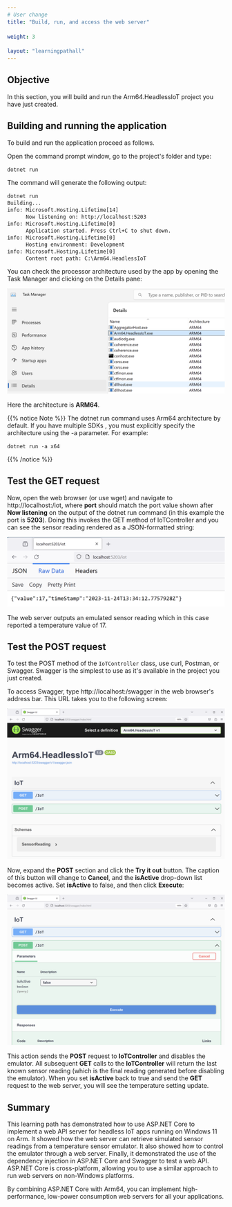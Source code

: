 ```yaml
---
# User change
title: "Build, run, and access the web server"

weight: 3

layout: "learningpathall"
---
```


## Objective
In this section, you will build and run the Arm64.HeadlessIoT project you have just created.

## Building and running the application
To build and run the application proceed as follows. 

Open the command prompt window, go to the project's folder and type:
```console
dotnet run
```

The command will generate the following output:

```output
dotnet run
Building...
info: Microsoft.Hosting.Lifetime[14]
      Now listening on: http://localhost:5203
info: Microsoft.Hosting.Lifetime[0]
      Application started. Press Ctrl+C to shut down.
info: Microsoft.Hosting.Lifetime[0]
      Hosting environment: Development
info: Microsoft.Hosting.Lifetime[0]
      Content root path: C:\Arm64.HeadlessIoT
```

You can check the processor architecture used by the app by opening the Task Manager and clicking on the Details pane:

![fig1](figures/01.png)

Here the architecture is **ARM64**.

{{% notice Note %}} The dotnet run command uses Arm64 architecture by default. If you have multiple SDKs , you must explicitly specify the architecture using the -a parameter. For example: 

```console
dotnet run -a x64
```
{{% /notice %}}

## Test the GET request

Now, open the web browser (or use wget) and navigate to http://localhost:<port>/iot, where **port** should match the port value shown after **Now listening** on the output of the dotnet run command (in this example the port is **5203**). Doing this invokes the GET method of IoTController and you can see the sensor reading rendered as a JSON-formatted string:

![fig2](figures/02.png)

The web server outputs an emulated sensor reading which in this case reported a temperature value of 17.

## Test the POST request

To test the POST method of the `IoTController` class, use curl, Postman, or Swagger. Swagger is the simplest to use as it's available in the project you just created.

To access Swagger, type http://localhost:<port>/swagger in the web browser's address bar. This URL takes you to the following screen:

![fig3](figures/03.png)

Now, expand the **POST** section and click the **Try it out** button. The caption of this button will change to **Cancel**, and the **isActive** drop-down list becomes active. Set **isActive** to false, and then click **Execute**:

![fig4](figures/04.png)

This action sends the **POST** request to **IoTController** and disables the emulator. All subsequent **GET** calls to the **IoTController** will return the last known sensor reading (which is the final reading generated before disabling the emulator). When you set **isActive** back to true and send the **GET** request to the web server, you will see the temperature setting update.

## Summary
This learning path has demonstrated how to use ASP.NET Core to implement a web API server for headless IoT apps running on Windows 11 on Arm. It showed how the web server can retrieve simulated sensor readings from a temperature sensor emulator. It also showed how to control the emulator through a web server. Finally, it demonstrated the use of the dependency injection in ASP.NET Core and Swagger to test a web API. ASP.NET Core is cross-platform, allowing you to use a similar approach to run web servers on non-Windows platforms.

By combining ASP.NET Core with Arm64, you can implement high-performance, low-power consumption web servers for all your applications. 
